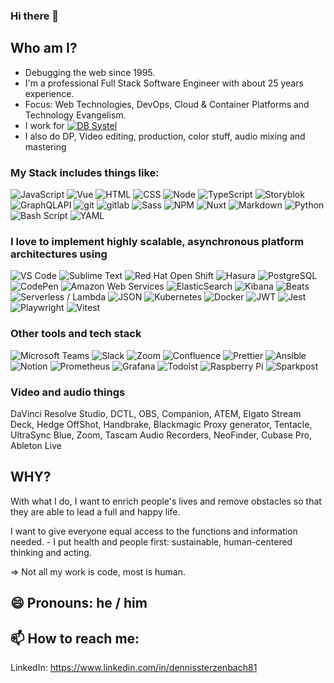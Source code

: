 ### Hi there 👋


## Who am I?
- Debugging the web since 1995.
- I'm a professional Full Stack Software Engineer with about 25 years experience.
- Focus: Web Technologies, DevOps, Cloud & Container Platforms and Technology Evangelism.
- I work for [<img alt="DB Systel" src="https://img.shields.io/badge/-DB%20Systel-F01414?style=flat&logo=deutsche-bahn&logoColor=white" />](https://www.dbsystel.de/dbsystel)
- I also do DP, Video editing, production, color stuff, audio mixing and mastering

### My Stack includes things like:

<p>
<img alt="JavaScript" src="https://img.shields.io/badge/-JavaScript-505050?style=flat&logo=JavaScript&logoColor=F7DF1E" />
<img alt="Vue" src="https://img.shields.io/badge/-Vue-4FC08D?style=flat&logo=vue.js&logoColor=white" />
<img alt="HTML" src="https://img.shields.io/badge/-HTML-E34F26?style=flat&logo=Html5&logoColor=white" />
<img alt="CSS" src="https://img.shields.io/badge/-CSS-1572B6?style=flat&logo=css3&logoColor=white" />
<img alt="Node" src="https://img.shields.io/badge/-Node-339933?style=flat&logo=node.js&logoColor=white" />
<img alt="TypeScript" src="https://img.shields.io/badge/-TypeScript-007ACC?style=flat&logo=typeScript&logoColor=white" />
<img alt="Storyblok" src="https://img.shields.io/badge/-storyblok-09b3af?style=flat&logo=storyblok&logoColor=white" />
<img alt="GraphQLAPI" src="https://img.shields.io/badge/-GraphQL-E535AB?style=flat&logo=graphql&logoColor=white" />
<img alt="git" src="https://img.shields.io/badge/-Git-F05032?style=flat&logo=git&logoColor=white" />
<img alt="gitlab" src="https://img.shields.io/badge/-Gitlab-505050?style=flat&logo=gitlab&logoColor=white" />
<img alt="Sass" src="https://img.shields.io/badge/-Sass-CC6699?style=flat&logo=sass&logoColor=white" />
<img alt="NPM" src="https://img.shields.io/badge/-NPM-CB3837?style=flat&logo=npm&logoColor=white" />
<img alt="Nuxt" src="https://img.shields.io/badge/-Nuxt-00C58E?style=flat&logo=Nuxt.js&logoColor=white" />
<img alt="Markdown" src="https://img.shields.io/badge/-Markdown-000000?style=flat&logo=Markdown&logoColor=white" />
<img alt="Python" src="https://img.shields.io/badge/python-3670A0?style=flat&logo=python&logoColor=ffdd54" />
<img alt="Bash Script" src="https://img.shields.io/badge/bash_script-%23121011.svg?style=flat&logo=gnu-bash&logoColor=white" />
<img alt="YAML" src="https://img.shields.io/badge/yaml-%23ffffff.svg?style=flat&logo=yaml&logoColor=151515" />
</p>

### I love to implement highly scalable, asynchronous platform architectures using 

<p>
<img alt="VS Code" src="https://img.shields.io/badge/-VS%20Code-007ACC?style=flat&logo=visual-studio-code&logoColor=white" />
<img alt="Sublime Text" src="https://img.shields.io/badge/-Sublime%20Text-FF9800?style=flat&logo=sublime-text&logoColor=444444" />
<img alt="Red Hat Open Shift" src="https://img.shields.io/badge/-Red%20Hat%20Open%20Shift-EE0000?style=flat&logo=red-hat-open-shift&logoColor=white" />
<img alt="Hasura" src="https://img.shields.io/badge/-Hasura-1EB4D4?style=flat&logo=hasura&logoColor=white" />
<img alt="PostgreSQL" src="https://img.shields.io/badge/-PostgreSQL-336791?style=flat&logo=postgresql&logoColor=white" />
<img alt="CodePen" src="https://img.shields.io/badge/-CodePen-000000?style=flat&logo=codepen&logoColor=white" />
<img alt="Amazon Web Services" src="https://img.shields.io/badge/-AWS-232F3E?style=flat&logo=amazon-aws&logoColor=white" />
<img alt="ElasticSearch" src="https://img.shields.io/badge/-ElasticSearch-005571?style=flat&logo=elasticsearch&logoColor=white" />
<img alt="Kibana" src="https://img.shields.io/badge/-Kibana-005571?style=flat&logo=kibana&logoColor=white" />
<img alt="Beats" src="https://img.shields.io/badge/-Beats-005571?style=flat&logo=beats&logoColor=white" />
<img alt="Serverless / Lambda" src="https://img.shields.io/badge/-Serverless, Lambdas-FD5750?style=flat&logo=serverless&logoColor=white" />
<img alt="JSON" src="https://img.shields.io/badge/-JSON-000000?style=flat&logo=JSON&logoColor=white" />
<img alt="Kubernetes" src="https://img.shields.io/badge/-Kubernetes-326CE5?style=flat&logo=Kubernetes&logoColor=white" />
<img alt="Docker" src="https://img.shields.io/badge/-Docker-2496ED?style=flat&logo=Docker&logoColor=white" />
<img alt="JWT" src="https://img.shields.io/badge/JWT-black?style=flat&logo=JSON%20web%20tokens" />
<img alt="Jest" src="https://img.shields.io/badge/-jest-%23C21325?style=flat&logo=jest&logoColor=white" />
<img alt="Playwright" src="https://img.shields.io/badge/-playwright-%232EAD33?style=flat&logo=playwright&logoColor=white" />
<img alt="Vitest" src="https://img.shields.io/badge/-Vitest-252529?style=flat&logo=vitest&logoColor=FCC72B" />
</p>

### Other tools and tech stack

<p>
<img alt="Microsoft Teams" src="https://img.shields.io/badge/-Microsoft%20Teams-6264A7?style=flat&logo=microsoft-teams&logoColor=white" />
<img alt="Slack" src="https://img.shields.io/badge/-Slack-4A154B?style=flat&logo=Slack&logoColor=white" />
<img alt="Zoom" src="https://img.shields.io/badge/-Zoom-2D8CFF?style=flat&logo=Zoom&logoColor=white" />
<img alt="Confluence" src="https://img.shields.io/badge/-Confluence-172B4D?style=flat&logo=Confluence&logoColor=white" />
<img alt="Prettier" src="https://img.shields.io/badge/-Prettier-F7B93E?style=flat&logo=Prettier&logoColor=white" />
<img alt="Ansible" src="https://img.shields.io/badge/-Ansible-EE0000?style=flat&logo=Ansible&logoColor=white" />
<img alt="Notion" src="https://img.shields.io/badge/-Notion-000000?style=flat&logo=Notion&logoColor=white" />
<img alt="Prometheus" src="https://img.shields.io/badge/-Prometheus-E6522C?style=flat&logo=Prometheus&logoColor=white" />  
<img alt="Grafana" src="https://img.shields.io/badge/-Grafana-F46800?style=flat&logo=Grafana&logoColor=white" />  
<img alt="Todoist" src="https://img.shields.io/badge/-Todoist-E44332?style=flat&logo=todoist&logoColor=white" />
<img alt="Raspberry Pi" src="https://img.shields.io/badge/-Raspberry%20pi-A22846?style=flat&logo=Raspberry-pi&logoColor=white" />
<img alt="Sparkpost" src="https://img.shields.io/badge/-Sparkpost-FA6423?style=flat&logo=Sparkpost&logoColor=white" />
</p>

### Video and audio things
<p>
  DaVinci Resolve Studio, DCTL, OBS, Companion, ATEM, Elgato Stream Deck, Hedge OffShot, Handbrake, Blackmagic Proxy generator, Tentacle, UltraSync Blue, Zoom, Tascam Audio Recorders, NeoFinder, Cubase Pro, Ableton Live
</p>

## WHY?
With what I do, I want to enrich people's lives and remove obstacles so that they are able to lead a full and happy life.

I want to give everyone equal access to the functions and information needed. - I put health and people first: sustainable, human-centered thinking and acting.

=> Not all my work is code, most is human.


## 😄 Pronouns: he / him


## 📫 How to reach me:
LinkedIn: https://www.linkedin.com/in/dennissterzenbach81
